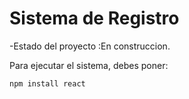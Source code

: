 <h1>Sistema de Registro</h1>

-Estado del proyecto :En construccion.

Para ejecutar el sistema, debes poner:

```npm install react```
